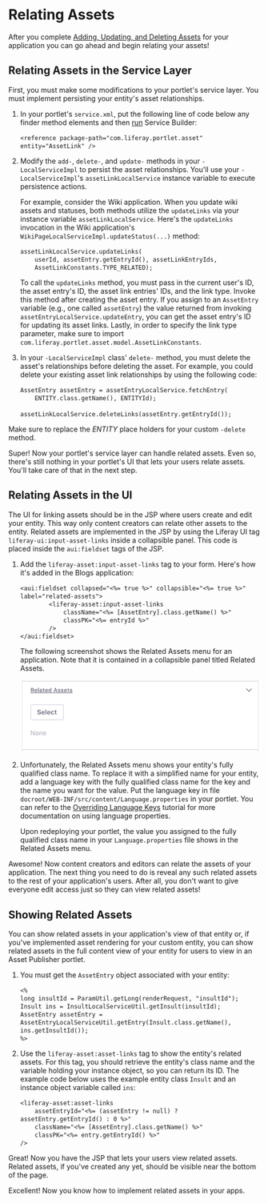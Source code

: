 # Relating Assets

After you complete
[Adding, Updating, and Deleting Assets](/develop/tutorials/-/knowledge_base/7-1/adding-updating-and-deleting-assets)
for your application you can go ahead and begin relating your assets!

## Relating Assets in the Service Layer 

First, you must make some modifications to your portlet's service layer. You
must implement persisting your entity's asset relationships. 

1.  In your portlet's `service.xml`, put the following line of code below any
    finder method elements and then
    [run](/develop/tutorials/-/knowledge_base/7-1/running-service-builder)
    Service Builder:

        <reference package-path="com.liferay.portlet.asset" entity="AssetLink" />

2.  Modify the `add-`, `delete-`, and `update-` methods in your
    `-LocalServiceImpl` to persist the asset relationships. You'll use your
    `-LocalServiceImpl`'s `assetLinkLocalService` instance variable to execute
    persistence actions. 

    For example, consider the Wiki application. When you update wiki assets and
    statuses, both methods utilize the `updateLinks` via your instance variable
    `assetLinkLocalService`. Here's the `updateLinks` invocation in the Wiki
    application's `WikiPageLocalServiceImpl.updateStatus(...)` method:

        assetLinkLocalService.updateLinks(
            userId, assetEntry.getEntryId(), assetLinkEntryIds,
            AssetLinkConstants.TYPE_RELATED);

    To call the `updateLinks` method, you must pass in the current user's ID, the
    asset entry's ID, the asset link entries' IDs, and the link type. Invoke
    this method after creating the asset entry. If you assign to an
    `AssetEntry` variable (e.g., one called `assetEntry`) the value returned
    from invoking `assetEntryLocalService.updateEntry`, you can get the asset
    entry's ID for updating its asset links. Lastly, in order to specify the
    link type parameter, make sure to import
    `com.liferay.portlet.asset.model.AssetLinkConstants`. 

3.  In your `-LocalServiceImpl` class' `delete-` method, you must delete the
    asset's relationships before deleting the asset. For example, you could
    delete your existing asset link relationships by using the following code:

        AssetEntry assetEntry = assetEntryLocalService.fetchEntry(
            ENTITY.class.getName(), ENTITYId);

        assetLinkLocalService.deleteLinks(assetEntry.getEntryId());

Make sure to replace the *ENTITY* place holders for your custom `-delete`
method.

Super! Now your portlet's service layer can handle related assets. Even so,
there's still nothing in your portlet's UI that lets your users relate assets.
You'll take care of that in the next step.

## Relating Assets in the UI

The UI for linking assets should be in the JSP where users create and edit your
entity. This way only content creators can relate other assets to the entity.
Related assets are implemented in the JSP by using the Liferay UI tag
`liferay-ui:input-asset-links` inside a collapsible panel. This code is
placed inside the `aui:fieldset` tags of the JSP. 

1.  Add the `liferay-asset:input-asset-links` tag to your form. Here's how it's
    added in the Blogs application: 

        <aui:fieldset collapsed="<%= true %>" collapsible="<%= true %>" label="related-assets">
				<liferay-asset:input-asset-links
					className="<%= [AssetEntry].class.getName() %>"
					classPK="<%= entryId %>"
				/>
		</aui:fieldset>

    The following screenshot shows the Related Assets menu for an application. Note
    that it is contained in a collapsible panel titled Related Assets.

    ![Figure 2: Your portlet's entity is now available in the Related Assets *Select* menu.](../../images/related-assets-select-menu.png)

2.  Unfortunately, the Related Assets menu shows your entity's fully qualified
    class name. To replace it with a simplified name for your entity, add
    a language key with the fully qualified class name for the key
    and the name you want for the value. Put the language key in file
    `docroot/WEB-INF/src/content/Language.properties` in your portlet. You can
    refer to the 
    [Overriding Language Keys](/develop/tutorials/-/knowledge_base/7-1/overriding-language-keys)
    tutorial for more documentation on using language properties.

    Upon redeploying your portlet, the value you assigned to the fully qualified
    class name in your `Language.properties` file shows in the Related Assets menu. 

Awesome! Now content creators and editors can relate the assets of your
application. The next thing you need to do is reveal any such related assets to
the rest of your application's users. After all, you don't want to give everyone
edit access just so they can view related assets!

## Showing Related Assets

You can show related assets in your application's view of that entity or, if
you've implemented asset rendering for your custom entity, you can show related
assets in the full content view of your entity for users to view in an Asset
Publisher portlet.

1.  You must get the `AssetEntry` object associated with your entity: 

        <%
        long insultId = ParamUtil.getLong(renderRequest, "insultId");
        Insult ins = InsultLocalServiceUtil.getInsult(insultId);
        AssetEntry assetEntry = AssetEntryLocalServiceUtil.getEntry(Insult.class.getName(), ins.getInsultId());
        %>

2.  Use the `liferay-asset:asset-links` tag to show the entity's related assets.
    For this tag, you should retrieve the entity's class name and the variable
    holding your instance object, so you can return its ID. The example code
    below uses the example entity class `Insult` and an instance object
    variable called `ins`:

		<liferay-asset:asset-links
			assetEntryId="<%= (assetEntry != null) ? assetEntry.getEntryId() : 0 %>"
			className="<%= [AssetEntry].class.getName() %>"
			classPK="<%= entry.getEntryId() %>"
		/>

Great! Now you have the JSP that lets your users view related assets. Related
assets, if you've created any yet, should be visible near the bottom of the
page.

Excellent! Now you know how to implement related assets in your apps.
